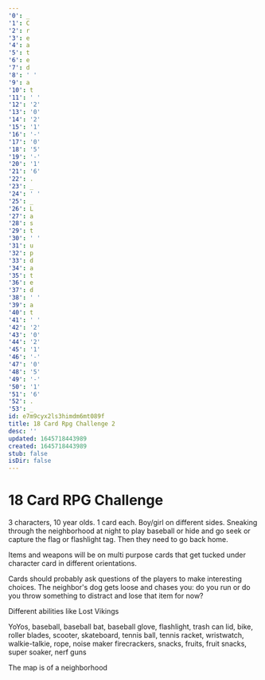 ```yaml
---
'0': _
'1': C
'2': r
'3': e
'4': a
'5': t
'6': e
'7': d
'8': ' '
'9': a
'10': t
'11': ' '
'12': '2'
'13': '0'
'14': '2'
'15': '1'
'16': '-'
'17': '0'
'18': '5'
'19': '-'
'20': '1'
'21': '6'
'22': .
'23': _
'24': ' '
'25': _
'26': L
'27': a
'28': s
'29': t
'30': ' '
'31': u
'32': p
'33': d
'34': a
'35': t
'36': e
'37': d
'38': ' '
'39': a
'40': t
'41': ' '
'42': '2'
'43': '0'
'44': '2'
'45': '1'
'46': '-'
'47': '0'
'48': '5'
'49': '-'
'50': '1'
'51': '6'
'52': .
'53': _
id: e7m9cyx2ls3himdm6mt089f
title: 18 Card Rpg Challenge 2
desc: ''
updated: 1645718443989
created: 1645718443989
stub: false
isDir: false
---
```


# 18 Card RPG Challenge


3 characters, 10 year olds. 1 card each. Boy/girl on different sides.
Sneaking through the neighborhood at night to play baseball or hide and go seek or capture the flag or flashlight tag. Then they need to go back home.

Items and weapons will be on multi purpose cards that get tucked under character card in different orientations.

Cards should probably ask questions of the players to make interesting choices.
The neighbor's dog gets loose and chases you: do you run or do you throw something to distract and lose that item for now?

Different abilities like Lost Vikings

YoYos, baseball, baseball bat, baseball glove, flashlight, trash can lid, bike, roller blades, scooter, skateboard, tennis ball, tennis racket, wristwatch, walkie-talkie, rope, noise maker firecrackers, snacks, fruits, fruit snacks, super soaker, nerf guns

The map is of a neighborhood

